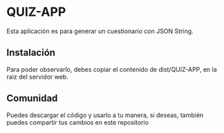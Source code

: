 # QUIZ-APP
 Esta aplicación es para generar un cuestionario con JSON String.
 
 ## Instalación
 Para poder observarlo, debes copiar el contenido de dist/QUIZ-APP, en la raiz del servidor web.
 
 ## Comunidad
 Puedes descargar el código y usarlo a tu manera, si deseas, también puedes compartir tus cambios en este repositorio
